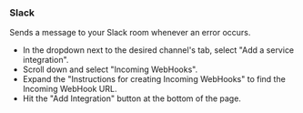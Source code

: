 ### Slack

Sends a message to your Slack room whenever an error occurs.

* In the dropdown next to the desired channel's tab, select "Add a service integration".
* Scroll down and select "Incoming WebHooks".
* Expand the "Instructions for creating Incoming WebHooks" to find the Incoming WebHook URL.
* Hit the "Add Integration" button at the bottom of the page.
